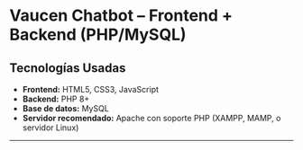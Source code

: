 # Vaucen Chatbot – Frontend + Backend (PHP/MySQL)

## Tecnologías Usadas

- **Frontend:** HTML5, CSS3, JavaScript
- **Backend:** PHP 8+
- **Base de datos:** MySQL
- **Servidor recomendado:** Apache con soporte PHP (XAMPP, MAMP, o servidor Linux)

---



